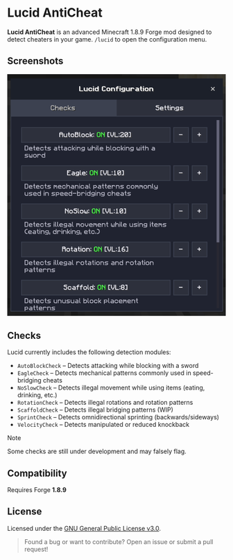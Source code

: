 # Lucid AntiCheat

**Lucid AntiCheat** is an advanced Minecraft 1.8.9 Forge mod designed to detect cheaters in your game. `/lucid` to open the configuration menu.

## Screenshots

![Lucid AntiCheat Menu](.github/assets/menu.png)

## Checks

Lucid currently includes the following detection modules:

- `AutoBlockCheck` – Detects attacking while blocking with a sword
- `EagleCheck` – Detects mechanical patterns commonly used in speed-bridging cheats
- `NoSlowCheck` – Detects illegal movement while using items (eating, drinking, etc.)
- `RotationCheck` – Detects illegal rotations and rotation patterns
- `ScaffoldCheck` – Detects illegal bridging patterns (WIP)
- `SprintCheck` – Detects omnidirectional sprinting (backwards/sideways)
- `VelocityCheck` – Detects manipulated or reduced knockback

> [!NOTE]  
> Some checks are still under development and may falsely flag.

## Compatibility

Requires Forge **1.8.9**

## License

Licensed under the [GNU General Public License v3.0](LICENSE).

> Found a bug or want to contribute? Open an issue or submit a pull request!
